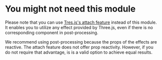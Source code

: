 # You might not need this module

Please note that you can use [Tres.js's attach feature](https://docs.tresjs.org/advanced/attach.html#arrays) instead of this module. It enables you to utilize any effect provided by Three.js, even if there is no corresponding component in post-processing.

We recommend using post-processing because the props of the effects are reactive. The attach feature does not offer prop reactivity. However, if you do not require that advantage, is is a valid option to achieve equal results.
